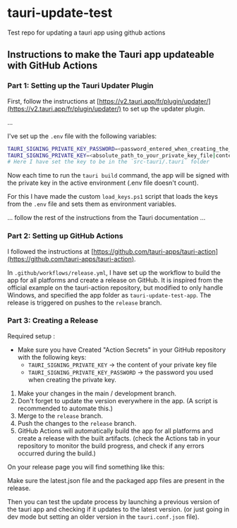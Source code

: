 # tauri-update-test

Test repo for updating a tauri app using github actions

## Instructions to make the Tauri app updateable with GitHub Actions

### Part 1: Setting up the Tauri Updater Plugin

First, follow the instructions at [https://v2.tauri.app/fr/plugin/updater/](https://v2.tauri.app/fr/plugin/updater/) to set up the updater plugin.

...

I've set up the `.env` file with the following variables:

```sh
TAURI_SIGNING_PRIVATE_KEY_PASSWORD=<password_entered_when_creating_the_key>
TAURI_SIGNING_PRIVATE_KEY=<absolute_path_to_your_private_key_file|content_of_your_private_key>
# Here I have set the key to be in the `src-tauri/.tauri` folder
```

Now each time to run the `tauri build` command, the app will be signed with the private key in the active environment (.env file doesn't count).

For this I have made the custom `load_keys.ps1` script that loads the keys from the `.env` file and sets them as environment variables.

... follow the rest of the instructions from the Tauri documentation ...

### Part 2: Setting up GitHub Actions

I followed the instructions at [https://github.com/tauri-apps/tauri-action](https://github.com/tauri-apps/tauri-action).

In `.github/workflows/release.yml`, I have set up the workflow to build the app for all platforms and create a release on GitHub. It is inspired from the official example on the tauri-action repository, but modified to only handle Windows, and specified the app folder as `tauri-update-test-app`. The release is triggered on pushes to the `release` branch.

### Part 3: Creating a Release

Required setup : 
- Make sure you have Created "Action Secrets" in your GitHub repository with the following keys:
  - `TAURI_SIGNING_PRIVATE_KEY` -> the content of your private key file
  - `TAURI_SIGNING_PRIVATE_KEY_PASSWORD` -> the password you used when creating the private key.

1. Make your changes in the main / development branch.
2. Don't forget to update the version everywhere in the app. (A script is recommended to automate this.)
3. Merge to the `release` branch.
4. Push the changes to the `release` branch.
5. GitHub Actions will automatically build the app for all platforms and create a release with the built artifacts. (check the Actions tab in your repository to monitor the build progress, and check if any errors occurred during the build.)

On your release page you will find something like this:

<!-- image -->

Make sure the latest.json file and the packaged app files are present in the release.

Then you can test the update process by launching a previous version of the tauri app and checking if it updates to the latest version. (or just going in dev mode but setting an older version in the `tauri.conf.json` file).